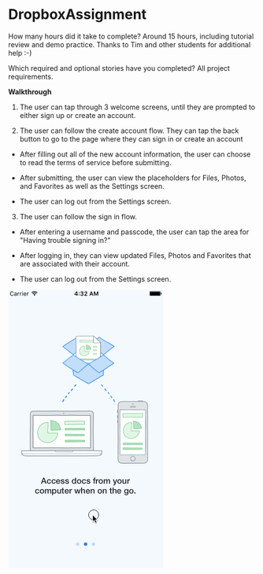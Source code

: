 # DropboxAssignment

How many hours did it take to complete? Around 15 hours, including tutorial review and demo practice. Thanks to Tim and other students for additional help :-)

Which required and optional stories have you completed? All project requirements.

**Walkthrough**

1. The user can tap through 3 welcome screens, until they are prompted to either sign up or create an account.

2. The user can follow the create account flow. They can tap the back button to go to the page where they can sign in or create an account

  * After filling out all of the new account information, the user can choose to read the terms of service before submitting.

  * After submitting, the user can view the placeholders for Files, Photos, and Favorites as well as the Settings screen.

  * The user can log out from the Settings screen.

3. The user can follow the sign in flow.

  * After entering a username and passcode, the user can tap the area for "Having trouble signing in?"

  * After logging in, they can view updated Files, Photos and Favorites that are associated with their account.

  * The user can log out from the Settings screen.

![Alt text](https://raw.githubusercontent.com/chelseayw/DropboxAssignment/master/DropboxAssignment_Chelsea.gif)
